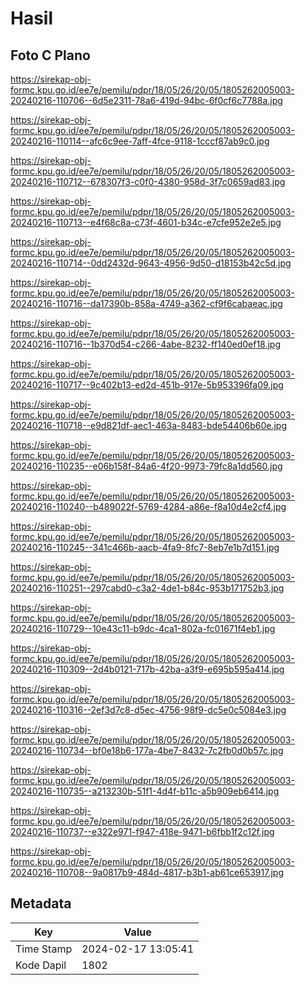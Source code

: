 # Hasil

## Foto C Plano

https://sirekap-obj-formc.kpu.go.id/ee7e/pemilu/pdpr/18/05/26/20/05/1805262005003-20240216-110706--6d5e2311-78a6-419d-94bc-6f0cf6c7788a.jpg

https://sirekap-obj-formc.kpu.go.id/ee7e/pemilu/pdpr/18/05/26/20/05/1805262005003-20240216-110114--afc6c9ee-7aff-4fce-9118-1cccf87ab9c0.jpg

https://sirekap-obj-formc.kpu.go.id/ee7e/pemilu/pdpr/18/05/26/20/05/1805262005003-20240216-110712--678307f3-c0f0-4380-958d-3f7c0659ad83.jpg

https://sirekap-obj-formc.kpu.go.id/ee7e/pemilu/pdpr/18/05/26/20/05/1805262005003-20240216-110713--e4f68c8a-c73f-4601-b34c-e7cfe952e2e5.jpg

https://sirekap-obj-formc.kpu.go.id/ee7e/pemilu/pdpr/18/05/26/20/05/1805262005003-20240216-110714--0dd2432d-9643-4956-9d50-d18153b42c5d.jpg

https://sirekap-obj-formc.kpu.go.id/ee7e/pemilu/pdpr/18/05/26/20/05/1805262005003-20240216-110716--da17390b-858a-4749-a362-cf9f6cabaeac.jpg

https://sirekap-obj-formc.kpu.go.id/ee7e/pemilu/pdpr/18/05/26/20/05/1805262005003-20240216-110716--1b370d54-c266-4abe-8232-ff140ed0ef18.jpg

https://sirekap-obj-formc.kpu.go.id/ee7e/pemilu/pdpr/18/05/26/20/05/1805262005003-20240216-110717--9c402b13-ed2d-451b-917e-5b953396fa09.jpg

https://sirekap-obj-formc.kpu.go.id/ee7e/pemilu/pdpr/18/05/26/20/05/1805262005003-20240216-110718--e9d821df-aec1-463a-8483-bde54406b60e.jpg

https://sirekap-obj-formc.kpu.go.id/ee7e/pemilu/pdpr/18/05/26/20/05/1805262005003-20240216-110235--e06b158f-84a6-4f20-9973-79fc8a1dd560.jpg

https://sirekap-obj-formc.kpu.go.id/ee7e/pemilu/pdpr/18/05/26/20/05/1805262005003-20240216-110240--b489022f-5769-4284-a86e-f8a10d4e2cf4.jpg

https://sirekap-obj-formc.kpu.go.id/ee7e/pemilu/pdpr/18/05/26/20/05/1805262005003-20240216-110245--341c466b-aacb-4fa9-8fc7-8eb7e1b7d151.jpg

https://sirekap-obj-formc.kpu.go.id/ee7e/pemilu/pdpr/18/05/26/20/05/1805262005003-20240216-110251--297cabd0-c3a2-4de1-b84c-953b171752b3.jpg

https://sirekap-obj-formc.kpu.go.id/ee7e/pemilu/pdpr/18/05/26/20/05/1805262005003-20240216-110729--10e43c11-b9dc-4ca1-802a-fc01671f4eb1.jpg

https://sirekap-obj-formc.kpu.go.id/ee7e/pemilu/pdpr/18/05/26/20/05/1805262005003-20240216-110309--2d4b0121-717b-42ba-a3f9-e695b595a414.jpg

https://sirekap-obj-formc.kpu.go.id/ee7e/pemilu/pdpr/18/05/26/20/05/1805262005003-20240216-110316--2ef3d7c8-d5ec-4756-98f9-dc5e0c5084e3.jpg

https://sirekap-obj-formc.kpu.go.id/ee7e/pemilu/pdpr/18/05/26/20/05/1805262005003-20240216-110734--bf0e18b6-177a-4be7-8432-7c2fb0d0b57c.jpg

https://sirekap-obj-formc.kpu.go.id/ee7e/pemilu/pdpr/18/05/26/20/05/1805262005003-20240216-110735--a213230b-51f1-4d4f-b11c-a5b909eb6414.jpg

https://sirekap-obj-formc.kpu.go.id/ee7e/pemilu/pdpr/18/05/26/20/05/1805262005003-20240216-110737--e322e971-f947-418e-9471-b6fbb1f2c12f.jpg

https://sirekap-obj-formc.kpu.go.id/ee7e/pemilu/pdpr/18/05/26/20/05/1805262005003-20240216-110708--9a0817b9-484d-4817-b3b1-ab61ce653917.jpg


## Metadata

| Key        | Value               |
| ---------- | ------------------- |
| Time Stamp | 2024-02-17 13:05:41 |
| Kode Dapil | 1802                |



